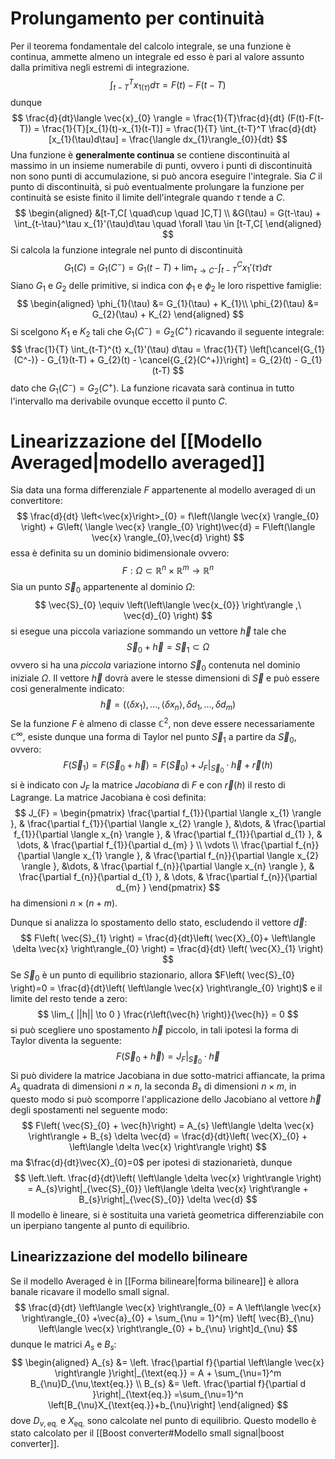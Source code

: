 # Prolungamento per continuità
Per il teorema fondamentale del calcolo integrale, se una funzione è continua, ammette almeno un integrale ed esso è pari al valore assunto dalla primitiva negli estremi di integrazione.
$$
\int_{t-T}^T x_{1(\tau)}d\tau = F(t) - F(t-T)
$$
dunque
$$
\frac{d}{dt}\langle \vec{x}_{0} \rangle = \frac{1}{T}\frac{d}{dt} (F(t)-F(t-T)) = \frac{1}{T}[x_{1}(t)-x_{1}(t-T)] = \frac{1}{T} \int_{t-T}^T \frac{d}{dt} [x_{1}(\tau)d\tau] = \frac{\langle dx_{1}\rangle_{0}}{dt}
$$
Una funzione è **generalmente continua** se contiene discontinuità al massimo in un insieme
numerabile di punti, ovvero i punti di discontinuità non sono punti di accumulazione, si può ancora eseguire l'integrale.
Sia $C$ il punto di discontinuità, si può eventualmente prolungare la funzione per continuità se esiste finito il limite dell'integrale quando $\tau$ tende a $C$.
$$
\begin{aligned}
&[t-T,C[ \quad\cup \quad ]C,T] \\
&G(\tau) = G(t-\tau) + \int_{t-\tau}^\tau x_{1}'(\tau)d\tau \quad \forall \tau \in [t-T,C[ 
\end{aligned}
$$
Si calcola la funzione integrale nel punto di discontinuità
$$
G_{1}(C) = G_{1}(C^-) = G_{1}(t-T) + \lim_{ \tau \to C^- } \int_{t-T}^C x_{1}'(\tau) d \tau
$$
Siano $G_1$ e $G_2$ delle primitive, si indica con $\phi_{1}$ e $\phi_2$  le loro rispettive famiglie:
$$
\begin{aligned}
\phi_{1}(\tau) &= G_{1}(\tau) + K_{1}\\
\phi_{2}(\tau) &= G_{2}(\tau) + K_{2}
\end{aligned}
$$
Si scelgono $K_1$ e $K_2$ tali che $G_1(C^-) = G_2(C^+)$ ricavando il seguente integrale:
$$
\frac{1}{T} \int_{t-T}^{t} x_{1}'(\tau) d\tau = \frac{1}{T} \left[\cancel{G_{1}(C^-)} - G_{1}(t-T) + G_{2}(t) - \cancel{G_{2}(C^+)}\right] = G_{2}(t) - G_{1}(t-T)
$$
dato che $G_{1}(C^-) =G_{2}(C^+)$.
La funzione ricavata sarà continua in tutto l'intervallo ma derivabile ovunque eccetto il punto $C$.
# Linearizzazione del [[Modello Averaged|modello averaged]]
Sia data una forma differenziale $F$ appartenente al modello averaged di un convertitore:
$$
\frac{d}{dt} \left<\vec{x}\right>_{0} = f\left(\langle \vec{x} \rangle_{0} \right) + G\left( \langle \vec{x} \rangle_{0} \right)\vec{d} = F\left(\langle \vec{x} \rangle_{0},\vec{d} \right)
$$
essa è definita su un dominio bidimensionale ovvero:
$$
F:\Omega \subset \mathbb{R}^n \times \mathbb{R}^m \to \mathbb{R}^n 
$$
Sia un punto $\vec{S}_{0}$ appartenente al dominio $\Omega$:
$$
\vec{S}_{0} \equiv \left(\left\langle  \vec{x_{0}}  \right\rangle ,\ \vec{d}_{0} \right)
$$
si esegue una piccola variazione sommando un vettore $\vec{h}$ tale che 
$$
\vec{S}_{0} +\vec{h} = \vec{S}_{1} \subset \Omega
$$
ovvero si ha una *piccola* variazione intorno $\vec{S}_{0}$ contenuta nel dominio iniziale $\Omega$. Il vettore $\vec{h}$ dovrà avere le stesse dimensioni di $\vec{S}$ e può essere così generalmente indicato:
$$
\vec{h} = (\langle \delta x_{1} \rangle, \dots, \langle \delta x_{n} \rangle, \delta d_{1} ,\dots, \delta d_{m}    )
$$
Se la funzione $F$ è almeno di classe $\mathbb{C}^2$, non deve essere necessariamente $\mathbb{C}^\infty$, esiste dunque una forma di Taylor nel punto $\vec{S}_{1}$ a partire da $\vec{S}_{0}$, ovvero:
$$
F\left( \vec{S}_{1} \right) = F\left( \vec{S}_{0} +\vec{h}\right) = \left.F\left( \vec{S}_{0} \right) + J_{F}\right|_{\vec{S}_{0}} \cdot \vec{h} + \vec{r}\left( {h} \right)
$$
si è indicato con $J_F$ la matrice *Jacobiana* di $F$ e con $\vec{r}(h)$ il resto di Lagrange.
La matrice Jacobiana è così definita:
$$
J_{F} = \begin{pmatrix}
\frac{\partial f_{1}}{\partial \langle x_{1} \rangle }, & \frac{\partial f_{1}}{\partial \langle x_{2} \rangle }, &\dots, & \frac{\partial f_{1}}{\partial \langle x_{n} \rangle }, & \frac{\partial f_{1}}{\partial  d_{1} }, & \dots, & \frac{\partial f_{1}}{\partial  d_{m} } \\ 
\vdots \\ 
\frac{\partial f_{n}}{\partial \langle x_{1} \rangle }, & \frac{\partial f_{n}}{\partial \langle x_{2} \rangle }, &\dots, & \frac{\partial f_{n}}{\partial \langle x_{n} \rangle }, & \frac{\partial f_{n}}{\partial  d_{1} }, & \dots, & \frac{\partial f_{n}}{\partial  d_{m} }
\end{pmatrix}
$$
ha dimensioni $n\times (n+m)$.

Dunque si analizza lo spostamento dello stato, escludendo il vettore $\vec{d}$:
$$
F\left( \vec{S}_{1} \right) = \frac{d}{dt}\left( \vec{X}_{0}+ \left\langle  \delta \vec{x}  \right\rangle_{0}  \right) =  \frac{d}{dt} \left( \vec{X}_{1} \right)
$$
Se $\vec{S}_{0}$ è un punto di equilibrio stazionario, allora $F\left( \vec{S}_{0} \right)=0 = \frac{d}{dt}\left( \left\langle  \vec{x}  \right\rangle_{0} \right)$ e il limite del resto tende a zero:
$$
\lim_{ ||h|| \to 0 } \frac{r\left(\vec{h} \right)}{\vec{h}} = 0
$$
si può scegliere uno spostamento $\vec{h}$ piccolo, in tali ipotesi la forma di Taylor diventa la seguente:
$$
\left.F\left( \vec{S}_{0} + \vec{h}\right) =  J_{F}\right|_{\vec{S}_{0}} \cdot \vec{h}
$$
Si può dividere la matrice Jacobiana in due sotto-matrici affiancate, la prima $A_s$ quadrata di dimensioni $n\times n$, la seconda $B_s$ di dimensioni $n\times m$, in questo modo si può scomporre l'applicazione dello Jacobiano al vettore $\vec{h}$ degli spostamenti nel seguente modo:
$$
F\left( \vec{S}_{0} + \vec{h}\right) = A_{s} \left\langle  \delta \vec{x}  \right\rangle + B_{s}   \delta \vec{d} = \frac{d}{dt}\left( \vec{X}_{0} + \left\langle  \delta \vec{x}  \right\rangle  \right)
$$
ma $\frac{d}{dt}\vec{X}_{0}=0$ per ipotesi di stazionarietà, dunque
$$
\left.\left. \frac{d}{dt}\left( \left\langle  \delta \vec{x}  \right\rangle  \right) = A_{s}\right|_{\vec{S}_{0}} \left\langle  \delta \vec{x}  \right\rangle + B_{s}\right|_{\vec{S}_{0}}   \delta \vec{d}  
$$
Il modello è lineare, si è sostituita una varietà geometrica differenziabile con un iperpiano tangente al punto di equilibrio.

## Linearizzazione del modello bilineare
Se il modello Averaged è in [[Forma bilineare|forma bilineare]] è allora banale ricavare il modello small signal.
$$
\frac{d}{dt} \left\langle  \vec{x}  \right\rangle_{0} = A \left\langle  \vec{x}  \right\rangle_{0} +\vec{a}_{0}  + \sum_{\nu = 1}^{m} \left[ \vec{B}_{\nu} \left\langle  \vec{x}  \right\rangle_{0} + b_{\nu}  \right]d_{\nu}
$$
dunque le matrici $A_s$ e $B_s$:
$$
\begin{aligned}
A_{s} &= \left. \frac{\partial f}{\partial \left\langle  \vec{x}  \right\rangle }\right|_{\text{eq.}}  = A + \sum_{\nu=1}^m B_{\nu}D_{\nu,\text{eq.}} \\
B_{s} &= \left. \frac{\partial f}{\partial d }\right|_{\text{eq.}}  =\sum_{\nu=1}^n \left[B_{\nu}X_{\text{eq.}}+b_{\nu}\right]
\end{aligned}
$$
dove $D_{\nu,\text{eq.}}$ e $X_{\text{eq.}}$ sono calcolate nel punto di equilibrio.
Questo modello è stato calcolato per il [[Boost converter#Modello small signal|boost converter]]. 
